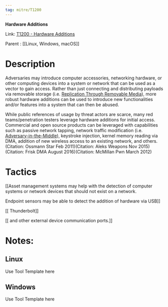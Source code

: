 ```yaml
---
tag: mitre/T1200
---
```


**Hardware Additions**

Link: [T1200 - Hardware Additions](https://attack.mitre.org/techniques/T1200)

Parent : [[Linux, Windows, macOS]]


# Description

Adversaries may introduce computer accessories, networking hardware, or other computing devices into a system or network that can be used as a vector to gain access. Rather than just connecting and distributing payloads via removable storage (i.e. [Replication Through Removable Media](https://attack.mitre.org/techniques/T1091)), more robust hardware additions can be used to introduce new functionalities and/or features into a system that can then be abused.

While public references of usage by threat actors are scarce, many red teams/penetration testers leverage hardware additions for initial access. Commercial and open source products can be leveraged with capabilities such as passive network tapping, network traffic modification (i.e. [Adversary-in-the-Middle](https://attack.mitre.org/techniques/T1557)), keystroke injection, kernel memory reading via DMA, addition of new wireless access to an existing network, and others.(Citation: Ossmann Star Feb 2011)(Citation: Aleks Weapons Nov 2015)(Citation: Frisk DMA August 2016)(Citation: McMillan Pwn March 2012)

# Tactics


[[Asset management systems may help with the detection of computer systems or network devices that should not exist on a network. 

Endpoint sensors may be able to detect the addition of hardware via USB]]

[[ Thunderbolt]]

[[ and other external device communication ports.]]


# Notes:

## Linux

Use Tool Template here

## Windows

Use Tool Template here